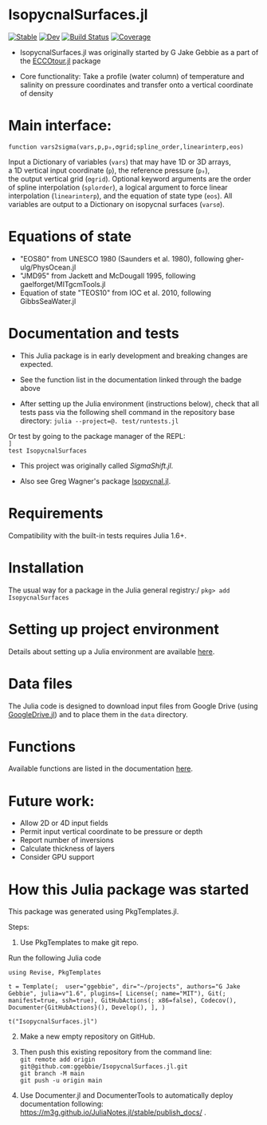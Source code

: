 # IsopycnalSurfaces.jl

[![Stable](https://img.shields.io/badge/docs-stable-blue.svg)](https://ggebbie.github.io/IsopycnalSurfaces.jl/stable)
[![Dev](https://img.shields.io/badge/docs-dev-blue.svg)](https://ggebbie.github.io/IsopycnalSurfaces.jl/dev)
[![Build Status](https://github.com/ggebbie/IsopycnalSurfaces.jl/actions/workflows/CI.yml/badge.svg?branch=main)](https://github.com/ggebbie/IsopycnalSurfaces.jl/actions/workflows/CI.yml?query=branch%3Amain)
[![Coverage](https://codecov.io/gh/ggebbie/IsopycnalSurfaces.jl/branch/main/graph/badge.svg)](https://codecov.io/gh/ggebbie/IsopycnalSurfaces.jl)

* IsopycnalSurfaces.jl was originally started by G Jake Gebbie as a part of the [ECCOtour.jl](https://github.com/ggebbie/ECCOtour.jl) package

* Core functionality: Take a profile (water column) of temperature and salinity on pressure coordinates and transfer onto a vertical coordinate of density

# Main interface:

`function vars2sigma(vars,p,p₀,σgrid;spline_order,linearinterp,eos)`

Input a Dictionary of variables (`vars`) that may have 1D or 3D arrays, \
a 1D vertical input coordinate (`p`), the reference pressure (`p₀`), \
the output vertical grid (`σgrid`). Optional keyword arguments are 
the order of spline interpolation (`splorder`), a logical argument to force linear interpolation (`linearinterp`), and the equation of state type (`eos`). All variables are output to a Dictionary on isopycnal surfaces (`varsσ`).

# Equations of state 
- "EOS80" from UNESCO 1980 (Saunders et al. 1980), following  gher-ulg/PhysOcean.jl 
- "JMD95" from Jackett and McDougall 1995, following gaelforget/MITgcmTools.jl
- Equation of state "TEOS10" from IOC et al. 2010, following GibbsSeaWater.jl

# Documentation and tests

* This Julia package is in early development and breaking changes are expected.

* See the function list in the documentation linked through the badge above

* After setting up the Julia environment (instructions below), check that all tests pass via the following shell command in the repository base directory:
`julia --project=@. test/runtests.jl`

Or test by going to the package manager of the REPL:\
`]`\
`test IsopycnalSurfaces`

* This project was originally called *SigmaShift.jl*.

* Also see Greg Wagner's package [Isopycnal.jl](https://github.com/glwagner/Isopycnal.jl).


# Requirements

Compatibility with the built-in tests requires Julia 1.6+. 

# Installation

The usual way for a package in the Julia general registry:/
`pkg> add IsopycnalSurfaces` 

# Setting up project environment

Details about setting up a Julia environment are available [here](https://github.com/ggebbie/ECCOtour.jl#readme).

# Data files

The Julia code is designed to download input files from Google Drive (using [GoogleDrive.jl](https://github.com/tejasvaidhyadev/GoogleDrive.jl)) and to place them in the `data` directory. 

# Functions

Available functions are listed in the documentation [here](https://ggebbie.github.io/IsopycnalSurfaces.jl/dev/).

# Future work: 
- Allow 2D or 4D input fields
- Permit input vertical coordinate to be pressure or depth
- Report number of inversions
- Calculate thickness of layers
- Consider GPU support

# How this Julia package was started

This package was generated using PkgTemplates.jl. 

Steps: 
1. Use PkgTemplates to make git repo.

Run the following Julia code

`using Revise, PkgTemplates`

`t = Template(; 
    user="ggebbie",
    dir="~/projects",
    authors="G Jake Gebbie",
    julia=v"1.6",
    plugins=[
        License(; name="MIT"),
        Git(; manifest=true, ssh=true),
        GitHubActions(; x86=false),
        Codecov(),
        Documenter{GitHubActions}(),
        Develop(),
    ],
             )`

`t("IsopycnalSurfaces.jl")`

2. Make a new empty repository on GitHub.
	
3. Then push this existing repository from the command line:\
    `git remote add origin git@github.com:ggebbie/IsopycnalSurfaces.jl.git`\
    `git branch -M main`\
    `git push -u origin main`

4. Use Documenter.jl and DocumenterTools to automatically deploy documentation following: https://m3g.github.io/JuliaNotes.jl/stable/publish_docs/ .
